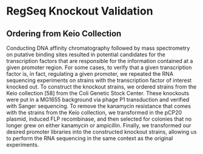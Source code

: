 # RegSeq Knockout Validation

## Ordering from Keio Collection



Conducting DNA affinity chromatography followed by mass spectrometry on putative binding
sites resulted in potential candidates for the transcription factors that are responsible for the information contained at a given promoter region. For some cases, to verify that a given transcription
factor is, in fact, regulating a given promoter, we repeated the RNA sequencing experiments on
strains with the transcription factor of interest knocked out.
To construct the knockout strains, we ordered strains from the Keio collection [58] from the
Coli Genetic Stock Center. These knockouts were put in a MG1655 background via phage P1
transduction and verified with Sanger sequencing. To remove the kanamycin resistance that
comes with the strains from the Keio collection, we transformed in the pCP20 plasmid, induced
FLP recombinase, and then selected for colonies that no longer grew on either kanamycin or
ampicillin. Finally, we transformed our desired promoter libraries into the constructed knockout
strains, allowing us to perform the RNA sequencing in the same context as the original experiments.